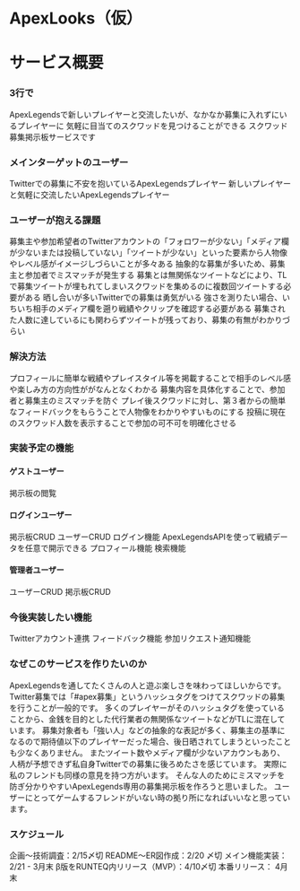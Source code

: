 # ApexLooks（仮）
# サービス概要
### 3行で
ApexLegendsで新しいプレイヤーと交流したいが、なかなか募集に入れずにいるプレイヤーに
気軽に目当てのスクワッドを見つけることができる
スクワッド募集掲示板サービスです
### メインターゲットのユーザー
Twitterでの募集に不安を抱いているApexLegendsプレイヤー
新しいプレイヤーと気軽に交流したいApexLegendsプレイヤー
### ユーザーが抱える課題
募集主や参加希望者のTwitterアカウントの「フォロワーが少ない」「メディア欄が少ないまたは投稿していない」「ツイートが少ない」といった要素から人物像やレベル感がイメージしづらいことが多々ある
抽象的な募集が多いため、募集主と参加者でミスマッチが発生する
募集とは無関係なツイートなどにより、TLで募集ツイートが埋もれてしまいスクワッドを集めるのに複数回ツイートする必要がある
晒し合いが多いTwitterでの募集は勇気がいる
強さを測りたい場合、いちいち相手のメディア欄を遡り戦績やクリップを確認する必要がある
募集された人数に達しているにも関わらずツイートが残っており、募集の有無がわかりづらい
### 解決方法
プロフィールに簡単な戦績やプレイスタイル等を掲載することで相手のレベル感や楽しみ方の方向性ががなんとなくわかる
募集内容を具体化することで、参加者と募集主のミスマッチを防ぐ
プレイ後スクワッドに対し、第３者からの簡単なフィードバックをもらうことで人物像をわかりやすいものにする
投稿に現在のスクワッド人数を表示することで参加の可不可を明確化させる
### 実装予定の機能
#### ゲストユーザー
掲示板の閲覧
#### ログインユーザー
掲示板CRUD
ユーザーCRUD
ログイン機能
ApexLegendsAPIを使って戦績データを任意で開示できる
プロフィール機能
検索機能
#### 管理者ユーザー
ユーザーCRUD
掲示板CRUD
### 今後実装したい機能
Twitterアカウント連携
フィードバック機能
参加リクエスト通知機能
### なぜこのサービスを作りたいのか
ApexLegendsを通してたくさんの人と遊ぶ楽しさを味わってほしいからです。
Twitter募集では「#apex募集」というハッシュタグをつけてスクワッドの募集を行うことが一般的です。
多くのプレイヤーがそのハッシュタグを使っていることから、金銭を目的とした代行業者の無関係なツイートなどがTLに混在しています。
募集対象者も「強い人」などの抽象的な表記が多く、募集主の基準になるので期待値以下のプレイヤーだった場合、後日晒されてしまうといったことも少なくありません。
またツイート数やメディア欄が少ないアカウンもあり、人柄が予想できず私自身Twitterでの募集に後ろめたさを感じています。
実際に私のフレンドも同様の意見を持つ方がいます。
そんな人のためにミスマッチを防ぎ分かりやすいApexLegends専用の募集掲示板を作ろうと思いました。
ユーザーにとってゲームするフレンドがいない時の拠り所になればいいなと思っています。
### スケジュール
企画〜技術調査：2/15〆切
README〜ER図作成：2/20 〆切
メイン機能実装：2/21 - 3月末
β版をRUNTEQ内リリース（MVP）：4/10〆切
本番リリース： 4月末
